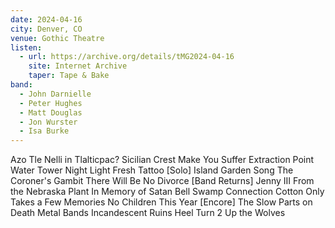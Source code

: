 ```yaml
---
date: 2024-04-16
city: Denver, CO
venue: Gothic Theatre
listen:
  - url: https://archive.org/details/tMG2024-04-16
    site: Internet Archive
    taper: Tape & Bake
band:
  - John Darnielle
  - Peter Hughes
  - Matt Douglas
  - Jon Wurster
  - Isa Burke
---
```

Azo Tle Nelli in Tlalticpac?
Sicilian Crest
Make You Suffer
Extraction Point
Water Tower
Night Light
Fresh Tattoo
[Solo]
Island Garden Song
The Coroner's Gambit
There Will Be No Divorce
[Band Returns]
Jenny III
From the Nebraska Plant
In Memory of Satan
Bell Swamp Connection
Cotton
Only Takes a Few
Memories
No Children
This Year
[Encore]
The Slow Parts on Death Metal Bands
Incandescent Ruins
Heel Turn 2
Up the Wolves
